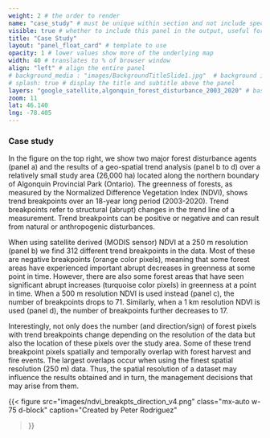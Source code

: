 ```yaml
---
weight: 2 # the order to render
name: "case_study" # must be unique within section and not include special characters
visible: true # whether to include this panel in the output, useful for testing
title: "Case Study"
layout: "panel_float_card" # template to use
opacity: 1 # lower values show more of the underlying map
width: 40 # translates to % of browser window
align: "left" # align the entire panel
# background_media : "images/BackgroundTitleSlide1.jpg"  # background image rendered behind the panel, covering map
# splash: true # display the title and subtitle above the panel
layers: "google_satellite,algonquin_forest_disturbance_2003_2020" # basemap and overlaying layers
zoom: 11
lat: 46.140
lng: -78.405
---
```

### Case study

In the figure on the top right, we show two major forest disturbance agents (panel a) and the results of a geo-spatial trend analysis (panel b to d) over a relatively small study area (26,000 ha) located along the northern boundary of Algonquin Provincial Park (Ontario). The greenness of forests, as measured by the Normalized Difference Vegetation Index (NDVI), shows trend breakpoints over an 18-year long period (2003-2020). Trend breakpoints refer to structural (abrupt) changes in the trend line of a measurement. Trend breakpoints can be positive or negative and can result from natural or anthropogenic disturbances.

When using satellite derived (MODIS sensor) NDVI at a 250 m resolution (panel b) we find 312 different trend breakpoints in the data. Most of these are negative breakpoints (orange color pixels), meaning that some forest areas have experienced important abrupt decreases in greenness at some point in time. However, there are also some forest areas that have seen significant abrupt increases (turquoise color pixels) in greenness at a point in time. When a 500 m resolution NDVI is used instead (panel c), the number of breakpoints drops to 71. Similarly, when a 1 km resolution NDVI is used (panel d), the number of breakpoints further decreases to 17.

Interestingly, not only does the number (and direction/sign) of forest pixels with trend breakpoints change depending on the resolution of the data but also the location of these pixels over the study area. Some of these trend breakpoint pixels spatially and temporally overlap with forest harvest and fire events. The largest overlaps occur when using the finest spatial resolution (250 m) data. Thus, the spatial resolution of a dataset may influence the results obtained and in turn, the management decisions that may arise from them.

{{< figure src="images/ndvi_breakpts_direction_v4.png" 
class="mx-auto w-75 d-block" 
caption="Created by Peter Rodriguez" 
>}}


<!--- Use shapefiles in resnet_upscaling_story_map folder over esri earth imagery for challenge background --->
